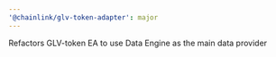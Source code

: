 ```yaml
---
'@chainlink/glv-token-adapter': major
---
```


Refactors GLV-token EA to use Data Engine as the main data provider

